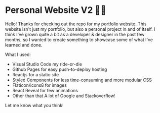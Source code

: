 <h1>Personal Website V2 🚀🔥</h1>

Hello! Thanks for checking out the repo for my portfolio website. This website isn't just my portfolio, but also a personal project in and of itself. I think I've grown quite a bit as a developer & designer in the past few months, so I wanted to create something to showcase some of what I've learned and done.

What I used:
- Visual Studio Code my ride-or-die
- Github Pages for easy push-to-deploy hosting
- Reactjs for a static site 
- Styled Components for less time-consuming and more modular CSS
- Flaticon/icons8 for images
- React Reveal for few animations
- Other than that A lot of Google and Stackoverflow!

Let me know what you think!
